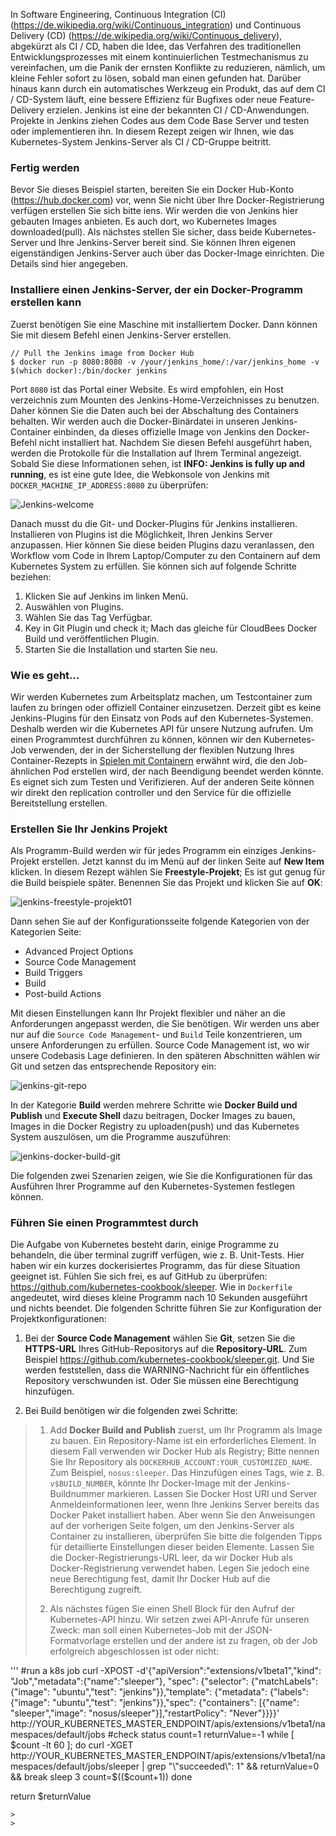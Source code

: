 In Software Engineering, Continuous Integration (CI) (https://de.wikipedia.org/wiki/Continuous_integration) und Continuous Delivery (CD) (https://de.wikipedia.org/wiki/Continuous_delivery), abgekürzt als CI / CD, haben die Idee, das Verfahren des traditionellen Entwicklungsprozesses mit einem kontinuierlichen Testmechanismus zu vereinfachen, um die Panik der ernsten Konflikte zu reduzieren, nämlich, um kleine Fehler sofort zu lösen, sobald man einen gefunden hat. 
Darüber hinaus kann durch ein automatisches Werkzeug ein Produkt, das auf dem CI / CD-System läuft, eine bessere Effizienz für Bugfixes oder neue Feature-Delivery erzielen. Jenkins ist eine der bekannten CI / CD-Anwendungen. Projekte in Jenkins ziehen Codes aus dem Code Base Server und testen oder implementieren ihn. In diesem Rezept zeigen wir Ihnen, wie das Kubernetes-System Jenkins-Server als CI / CD-Gruppe beitritt.

### Fertig werden

Bevor Sie dieses Beispiel starten, bereiten Sie ein Docker Hub-Konto (https://hub.docker.com) vor, wenn Sie nicht über Ihre Docker-Registrierung verfügen erstellen Sie sich bitte iens. Wir werden die von Jenkins hier gebauten Images anbieten. Es auch dort, wo Kubernetes Images downloaded(pull). Als nächstes stellen Sie sicher, dass beide Kubernetes-Server und Ihre Jenkins-Server bereit sind. Sie können Ihren eigenen eigenständigen Jenkins-Server auch über das Docker-Image einrichten. Die Details sind hier angegeben.

### Installiere einen Jenkins-Server, der ein Docker-Programm erstellen kann

Zuerst benötigen Sie eine Maschine mit installiertem Docker. Dann können Sie mit diesem Befehl einen Jenkins-Server erstellen.
```
// Pull the Jenkins image from Docker Hub
$ docker run -p 8080:8080 -v /your/jenkins_home/:/var/jenkins_home -v $(which docker):/bin/docker jenkins
```
Port `8080` ist das Portal einer Website. Es wird empfohlen, ein Host verzeichnis zum Mounten des Jenkins-Home-Verzeichnisses zu benutzen. Daher können Sie die Daten auch bei der Abschaltung des Containers behalten. Wir werden auch die Docker-Binärdatei in unseren Jenkins-Container einbinden, da dieses offizielle Image von Jenkins den Docker-Befehl nicht installiert hat. Nachdem Sie diesen Befehl ausgeführt haben, werden die Protokolle für die Installation auf Ihrem Terminal angezeigt. Sobald Sie diese Informationen sehen, ist **INFO: Jenkins is fully up and running**, es ist eine gute Idee, die Webkonsole von Jenkins mit `DOCKER_MACHINE_IP_ADDRESS:8080` zu überprüfen:

![Jenkins-welcome](https://www.packtpub.com/graphics/9781788297615/graphics/B05161_05_09.jpg)

Danach musst du die Git- und Docker-Plugins für Jenkins installieren. Installieren von Plugins ist die Möglichkeit, Ihren Jenkins Server anzupassen. Hier können Sie diese beiden Plugins dazu veranlassen, den Workflow vom Code in Ihrem Laptop/Computer zu den Containern auf dem Kubernetes System zu erfüllen. Sie können sich auf folgende Schritte beziehen:

1. Klicken Sie auf Jenkins im linken Menü.
2. Auswählen von Plugins.
3. Wählen Sie das Tag Verfügbar.
4. Key in Git Plugin und check it; Mach das gleiche für CloudBees Docker Build und veröffentlichen Plugin.
5. Starten Sie die Installation und starten Sie neu.

### Wie es geht…

Wir werden Kubernetes zum Arbeitsplatz machen, um Testcontainer zum laufen zu bringen oder offiziell Container einzusetzen. Derzeit gibt es keine Jenkins-Plugins für den Einsatz von Pods auf den Kubernetes-Systemen. Deshalb werden wir die Kubernetes API für unsere Nutzung aufrufen. Um einen Programmtest durchführen zu können, können wir den Kubernetes-Job verwenden, der in der Sicherstellung der flexiblen Nutzung Ihres Container-Rezepts in [Spielen mit Containern](../kubernates-container) erwähnt wird, die den Job-ähnlichen Pod erstellen wird, der nach Beendigung beendet werden könnte. Es eignet sich zum Testen und Verifizieren. Auf der anderen Seite können wir direkt den  replication controller und den Service für die offizielle Bereitstellung erstellen.

### Erstellen Sie Ihr Jenkins Projekt

Als Programm-Build werden wir für jedes Programm ein einziges Jenkins-Projekt erstellen. Jetzt kannst du im Menü auf der linken Seite auf **New Item** klicken. In diesem Rezept wählen Sie **Freestyle-Projekt**; Es ist gut genug für die Build beispiele später. Benennen Sie das Projekt und klicken Sie auf **OK**:

![jenkins-freestyle-projekt01](https://www.packtpub.com/graphics/9781788297615/graphics/B05161_05_10.jpg)

Dann sehen Sie auf der Konfigurationsseite folgende Kategorien von der Kategorien Seite:

* Advanced Project Options
* Source Code Management
* Build Triggers
* Build
* Post-build Actions 

Mit diesen Einstellungen kann Ihr Projekt flexibler und näher an die Anforderungen angepasst werden, die Sie benötigen. Wir werden uns aber nur auf die `Source Code Management`- und `Build` Teile konzentrieren, um unsere Anforderungen zu erfüllen. Source Code Management ist, wo wir unsere Codebasis Lage definieren. In den späteren Abschnitten wählen wir Git und setzen das entsprechende Repository ein:

![jenkins-git-repo](https://www.packtpub.com/graphics/9781788297615/graphics/B05161_05_11.jpg)

In der Kategorie **Build** werden mehrere Schritte wie **Docker Build und Publish** und **Execute Shell** dazu beitragen, Docker Images zu bauen, Images in die Docker Registry zu uploaden(push) und das Kubernetes System auszulösen, um die Programme auszuführen:

![jenkins-docker-build-git](https://www.packtpub.com/graphics/9781788297615/graphics/B05161_05_12.jpg)

Die folgenden zwei Szenarien zeigen, wie Sie die Konfigurationen für das Ausführen Ihrer Programme auf den Kubernetes-Systemen festlegen können.

### Führen Sie einen Programmtest durch

Die Aufgabe von Kubernetes besteht darin, einige Programme zu behandeln, die über terminal zugriff verfügen, wie z. B. Unit-Tests. Hier haben wir ein kurzes dockerisiertes Programm, das für diese Situation geeignet ist. Fühlen Sie sich frei, es auf GitHub zu überprüfen: https://github.com/kubernetes-cookbook/sleeper. Wie in `Dockerfile` angedeutet, wird dieses kleine Programm nach 10 Sekunden ausgeführt und nichts beendet. Die folgenden Schritte führen Sie zur Konfiguration der Projektkonfigurationen:

1. Bei der **Source Code Management** wählen Sie **Git**, setzen Sie die **HTTPS-URL** Ihres GitHub-Repositorys auf die **Repository-URL**. Zum Beispiel https://github.com/kubernetes-cookbook/sleeper.git. Und Sie werden feststellen, dass die WARNING-Nachricht für ein öffentliches Repository verschwunden ist. Oder Sie müssen eine Berechtigung hinzufügen.

2. Bei Build benötigen wir die folgenden zwei Schritte:

> 1. Add **Docker Build and Publish** zuerst, um Ihr Programm als Image zu bauen. Ein Repository-Name ist ein erforderliches Element. In diesem Fall verwenden wir Docker Hub als Registry; Bitte nennen Sie Ihr Repository als `DOCKERHUB_ACCOUNT:YOUR_CUSTOMIZED_NAME`. Zum Beispiel, `nosus:sleeper`. Das Hinzufügen eines Tags, wie z. B. `v$BUILD_NUMBER`, könnte Ihr Docker-Image mit der Jenkins-Buildnummer markieren. Lassen Sie Docker Host URI und Server Anmeldeinformationen leer, wenn Ihre Jenkins Server bereits das Docker Paket installiert haben. Aber wenn Sie den Anweisungen auf der vorherigen Seite folgen, um den Jenkins-Server als Container zu installieren, überprüfen Sie bitte die folgenden Tipps für detaillierte Einstellungen dieser beiden Elemente. Lassen Sie die Docker-Registrierungs-URL leer, da wir Docker Hub als Docker-Registrierung verwendet haben. Legen Sie jedoch eine neue Berechtigung fest, damit Ihr Docker Hub auf die Berechtigung zugreift.
>
> 2. Als nächstes fügen Sie einen Shell Block für den Aufruf der Kubernetes-API hinzu. Wir setzen zwei API-Anrufe für unseren Zweck: man soll einen Kubernetes-Job mit der JSON-Formatvorlage erstellen und der andere ist zu fragen, ob der Job erfolgreich abgeschlossen ist oder nicht:
>
>
'''
#run a k8s job
curl -XPOST -d'{"apiVersion":"extensions/v1beta1","kind": "Job","metadata":{"name":"sleeper"}, "spec": {"selector": {"matchLabels": {"image": "ubuntu","test": "jenkins"}},"template": {"metadata": {"labels": {"image": "ubuntu","test": "jenkins"}},"spec": {"containers": [{"name": "sleeper","image": "nosus/sleeper"}],"restartPolicy": "Never"}}}}' http://YOUR_KUBERNETES_MASTER_ENDPOINT/apis/extensions/v1beta1/namespaces/default/jobs
#check status
count=1
returnValue=-1
while [ $count -lt 60 ]; do
  curl -XGET http://YOUR_KUBERNETES_MASTER_ENDPOINT/apis/extensions/v1beta1/namespaces/default/jobs/sleeper | grep "\"succeeded\": 1" && returnValue=0 && break
  sleep 3
count=$(($count+1))
done

return $returnValue
```
>
>